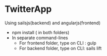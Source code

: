 # TwitterApp
Using sailsjs(backend) and angularjs(frontend)


- npm install ( in both folders)
- In separate command-lines 
  - For frontend folder, type on CLI : gulp
  - For backend folder, type on CLI: sails lift


